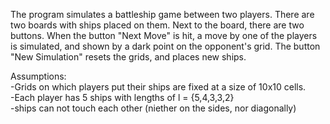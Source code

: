 The program simulates a battleship game between two players. 
There are two boards with ships placed on them. Next to the board, there are two buttons.
When the button "Next Move" is hit, a move by one of the players is simulated, and shown by a dark point on the opponent's grid.
The button "New Simulation" resets the grids, and places new ships.


Assumptions:  
-Grids on which players put their ships are fixed at a size of 10x10 cells.  
-Each player has 5 ships with lengths of l = {5,4,3,3,2}  
-ships can not touch each other (niether on the sides, nor diagonally)  

